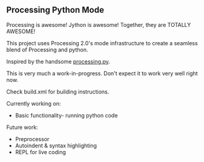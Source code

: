Processing Python Mode
----------------------

Processing is awesome! Jython is awesome! Together, they are TOTALLY AWESOME!

This project uses Processing 2.0's mode infrastructure to create a seamless blend of Processing and python.

Inspired by the handsome [processing.py](https://github.com/jdf/processing.py).

This is very much a work-in-progress. Don't expect it to work very well right now.

Check build.xml for building instructions.

Currently working on:
- Basic functionality- running python code

Future work:
- Preprocessor
- Autoindent & syntax highlighting
- REPL for live coding